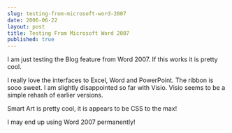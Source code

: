 ```yaml
---
slug: testing-from-microsoft-word-2007
date: 2006-06-22
layout: post
title: Testing From Microsoft Word 2007
published: true
---
```

<span><p>I am just testing the Blog feature from Word 2007.  If this works it is pretty cool.<br /></p>
<p>I really love the interfaces to Excel, Word and PowerPoint.  The ribbon is sooo sweet. I am slightly disappointed so far with Visio.  Visio seems to be a simple rehash of earlier versions.<br /></p>
<p>Smart Art is pretty cool, it is appears to be CSS to the max!<br /></p>
<p>I may end up using Word 2007 permanently! </p></span><div class="blogger-post-footer"><img class="posterous_download_image" src="https://blogger.googleusercontent.com/tracker/8109338-115096938897107372?l=www.kinlan.co.uk%2Findex.html" height="1" alt="" width="1" /></div>

